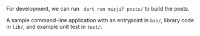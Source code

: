 For development, we can run ` dart run misjif posts/` to build the posts.

A sample command-line application with an entrypoint in `bin/`, library code
in `lib/`, and example unit test in `test/`.
